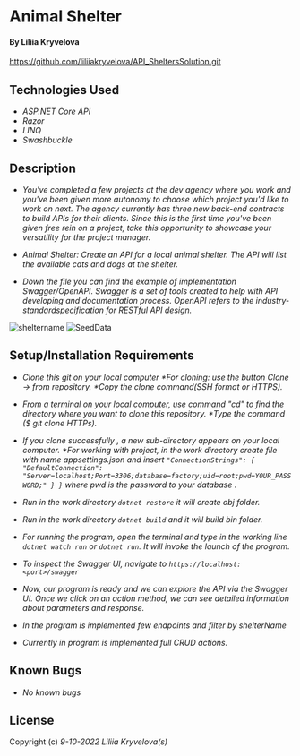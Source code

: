 # Animal Shelter

#### By Liliia Kryvelova

https://github.com/liliiakryvelova/API_SheltersSolution.git


## Technologies Used

* _ASP.NET Core API_
* _Razor_
* _LINQ_
* _Swashbuckle_

## Description

* _You've completed a few projects at the dev agency where you work and you've been given more autonomy to choose which project you'd like to work on next. The agency currently has three new back-end contracts to build APIs for their clients. Since this is the first time you've been given free rein on a project, take this opportunity to showcase your versatility for the project manager._

* _Animal Shelter: Create an API for a local animal shelter. The API will list the available cats and dogs at the shelter._
* _Down the file you can find the example of implementation Swagger/OpenAPI. Swagger is a set of tools created to help with API developing and documentation process. OpenAPI refers to the industry-standardspecification for RESTful API design._

![sheltername](https://user-images.githubusercontent.com/101084696/189515869-739d56eb-9275-403c-9c82-0fa406f15738.png)
![SeedData](https://user-images.githubusercontent.com/101084696/189515890-d518b622-742c-4eff-8dec-67776b6ef884.png)



## Setup/Installation Requirements

* _Clone this git on your local computer *For cloning: use the button Clone -> from repository. *Copy the clone command(SSH format or HTTPS)._
* _From a terminal on your local computer, use command "cd" to find the directory where you want to clone this repository. *Type the command ($ git clone HTTPs)._
* _If you clone successfully , a new sub-directory appears on your local computer. *For working with project, in the work directory create file with name appsettings.json and insert
`"ConnectionStrings": { "DefaultConnection": "Server=localhost;Port=3306;database=factory;uid=root;pwd=YOUR_PASSWORD;" } }` where pwd is the password to your database ._
* _Run in the work directory `dotnet restore` it will create obj folder._ 
* _Run in the work directory `dotnet build` and it will build bin folder._ 
* _For running the program, open the terminal and type in the working line `dotnet watch run` or `dotnet run`. It will invoke the launch of the program._
* _To inspect the Swagger UI, navigate to `https://localhost:<port>/swagger`_
* _Now, our program is ready and we can explore the API via the Swagger UI. Once we click on an action method, we can see detailed information about parameters and response._

* _In the program is implemented few endpoints and filter by shelterName_
* _Currently in program is implemented full CRUD actions._

## Known Bugs
* _No known bugs_

## License


Copyright (c) _9-10-2022_ _Liliia Kryvelova(s)_
